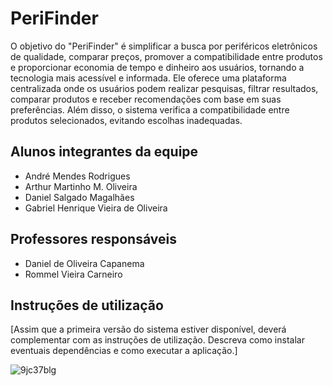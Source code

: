 # PeriFinder

O objetivo do "PeriFinder" é simplificar a busca por periféricos eletrônicos de qualidade, comparar preços, promover a compatibilidade entre 
produtos e proporcionar economia de tempo e dinheiro aos usuários, tornando a tecnologia mais acessível e informada. Ele oferece uma plataforma centralizada onde os usuários podem realizar pesquisas, filtrar
resultados, comparar produtos e receber recomendações com base em suas preferências. Além disso, o sistema verifica a compatibilidade entre produtos selecionados, evitando escolhas inadequadas.

## Alunos integrantes da equipe

* André Mendes Rodrigues
* Arthur Martinho M. Oliveira
* Daniel Salgado Magalhães
* Gabriel Henrique Vieira de Oliveira

## Professores responsáveis

* Daniel de Oliveira Capanema
* Rommel Vieira Carneiro
## Instruções de utilização

[Assim que a primeira versão do sistema estiver disponível, deverá complementar com as instruções de utilização. Descreva como instalar eventuais dependências e como executar a aplicação.]


![9jc37blg](https://github.com/user-attachments/assets/7e4c1db4-9883-4f73-b2d6-2a2117fc12fe)
